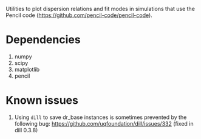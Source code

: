 Utilities to plot dispersion relations and fit modes in simulations that use the Pencil code (<https://github.com/pencil-code/pencil-code>).

# Dependencies
1. numpy
1. scipy
1. matplotlib
1. pencil

# Known issues
1. Using `dill` to save dr_base instances is sometimes prevented by the following bug: <https://github.com/uqfoundation/dill/issues/332> (fixed in dill 0.3.8)
